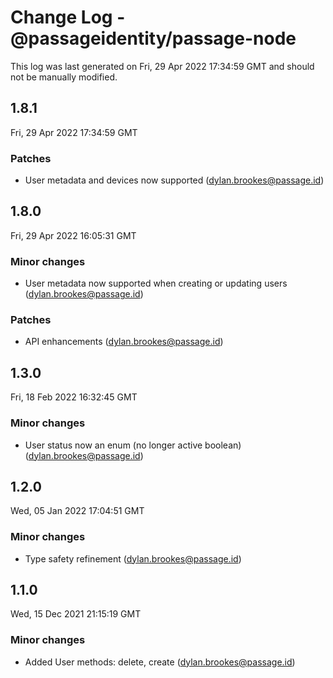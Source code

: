 # Change Log - @passageidentity/passage-node

This log was last generated on Fri, 29 Apr 2022 17:34:59 GMT and should not be manually modified.

<!-- Start content -->

## 1.8.1

Fri, 29 Apr 2022 17:34:59 GMT

### Patches

- User metadata and devices now supported (dylan.brookes@passage.id)

## 1.8.0

Fri, 29 Apr 2022 16:05:31 GMT

### Minor changes

- User metadata now supported when creating or updating users (dylan.brookes@passage.id)

### Patches

- API enhancements (dylan.brookes@passage.id)

## 1.3.0

Fri, 18 Feb 2022 16:32:45 GMT

### Minor changes

- User status now an enum (no longer active boolean) (dylan.brookes@passage.id)

## 1.2.0

Wed, 05 Jan 2022 17:04:51 GMT

### Minor changes

- Type safety refinement (dylan.brookes@passage.id)

## 1.1.0

Wed, 15 Dec 2021 21:15:19 GMT

### Minor changes

- Added User methods: delete, create (dylan.brookes@passage.id)
